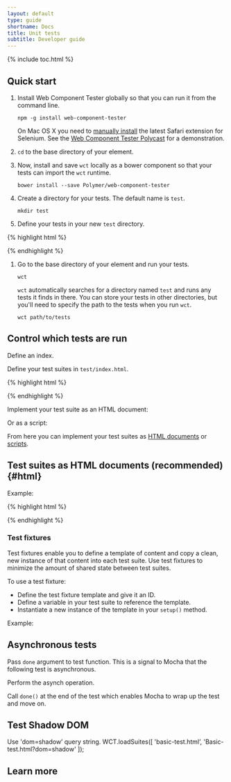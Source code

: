 ```yaml
---
layout: default
type: guide
shortname: Docs
title: Unit tests
subtitle: Developer guide
---
```


{% include toc.html %}

## Quick start

1.  Install Web Component Tester globally so that you can run it from 
    the command line.

        npm -g install web-component-tester

    On Mac OS X you need to [manually install][selenium] the latest Safari 
    extension for Selenium. See the 
    [Web Component Tester Polycast][workaround-example] for 
    a demonstration.

1.  `cd` to the base directory of your element.

1.  Now, install and save `wct` locally as a bower component so that your 
    tests can import the `wct` runtime.

        bower install --save Polymer/web-component-tester

1.  Create a directory for your tests. The default name is `test`.

        mkdir test

1.  Define your tests in your new `test` directory.

{% highlight html %}
<html>
  <head>
    <script src=”webcomponentsjs/web-components-lite.js”></script>
    <script src=”web-component-tester/browser.js”></script>
    <!-- import the element to test -->
    <link rel="import" href="../x-el.html">
  </head>
  <body>
    <!-- create an instance of the test -->
    <x-el></x-el>
    <script>
      var el = document.querySelector('x-el');
      suite('x-el basic test suite', function () {
        test('name equals "John"', function () {
          assert.equal(el.name, 'John');
        });
      });
    </script>
  </body>
</html>
{% endhighlight %}

1.  Go to the base directory of your element and run your tests.

        wct

    `wct` automatically searches for a directory named `test` and runs any
    tests it finds in there. You can store your tests in other directories,
    but you'll need to specify the path to the tests when you run `wct`.

        wct path/to/tests

## Control which tests are run

Define an index.

Define your test suites in `test/index.html`.

{% highlight html %}
<html>
  <head>
    <script src=”../bower_components/webcomponentsjs/web-components-lite.js”></script>
    <!-- wct runtime -->
    <script src=”../bower_components/web-component-tester/browser.js”></script>
  </head>
  <body>
    <script>
      WCT.loadSuites([
        'basic.html',
      ]);
    </script>
  </body>
</html>
{% endhighlight %}

Implement your test suite as an HTML document:

Or as a script:

From here you can implement your test suites as [HTML documents](#html) or
[scripts](#js).

## Test suites as HTML documents (recommended) {#html}

Example: 

{% highlight html %}
<!-- x-el.html -->
<dom-module id="x-el">
  <script>
    Polymer({
      is: 'x-el',
      properties: {
        name: {
          type: String,
          value: 'John'
        }
      }
  </script>
</dom-module>

<!-- test/basic.html -->
<html>
  <head>
    <!-- import these if you want to execute as standalone test -->
    <script src=”webcomponentsjs/web-components-lite.js”></script>
    <script src=”web-component-tester/browser.js”></script>
    <!-- import the element to test -->
    <link rel="import" href="../x-el.html">
  </head>
  <body>
    <x-el></x-el>
    <script>
      var el = document.querySelector('x-el');
      suite('x-el basic test suite', function () {
        test('name equals "John"', function () {
          assert.equal(el.name, 'John');
        });
      });
    </script>
  </body>
</html>
{% endhighlight %}

### Test fixtures

Test fixtures enable you to define a template of content and copy a clean,
new instance of that content into each test suite. Use test fixtures to
minimize the amount of shared state between test suites. 

To use a test fixture:

*   Define the test fixture template and give it an ID.
*   Define a variable in your test suite to reference the template.
*   Instantiate a new instance of the template in your `setup()` method.

Example: 

<test-fixture id="fixture">
  <template>
    <seed-element>Hello, Tests!</seed-element>
  </template>
</test-fixture>

<script>
  suite('<seed-element>`, function() {
    var el;
    // runs before every unit test
    setup(function() {
      el = fixture('fixture');
    });
  });
</script>

## Asynchronous tests

Pass `done` argument to test function. This is a signal to Mocha that
the following test is asynchronous.

Perform the asynch operation. 

Call `done()` at the end of the test which enables Mocha to wrap up the test
and move on.

## Test Shadow DOM

Use 'dom=shadow’ query string.
WCT.loadSuites([
  'basic-test.html’,
  'Basic-test.html?dom=shadow'
]);

## Learn more



[selenium]: https://code.google.com/p/selenium/issues/detail?id=7933#c23
[workaround-example]: https://youtu.be/YBNBr9ECXLo?t=74
[wct-polycast]: https://youtu.be/YBNBr9ECXLo
